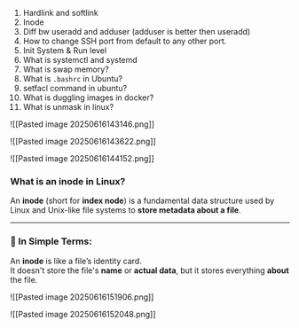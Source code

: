 
1. Hardlink and softlink
2. Inode
3. Diff bw useradd and adduser (adduser is better then useradd)
4. How to change SSH port from default to any other port.
5. Init System & Run level
6. What is systemctl and systemd
7. What is swap memory?
8. What is `.bashrc` in Ubuntu?
9. setfacl command in ubuntu?
10. What is duggling images in docker?
11. What is unmask in linux?




![[Pasted image 20250616143146.png]]


![[Pasted image 20250616143622.png]]



![[Pasted image 20250616144152.png]]



### What is an **inode** in Linux?

An **inode** (short for **index node**) is a fundamental data structure used by Linux and Unix-like file systems to **store metadata about a file**.

---

### 🧠 In Simple Terms:

An **inode** is like a file’s identity card.  
It doesn't store the file's **name** or **actual data**, but it stores everything **about** the file.


![[Pasted image 20250616151906.png]]


![[Pasted image 20250616152048.png]]
